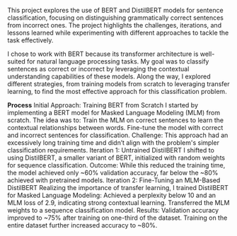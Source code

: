 This project explores the use of BERT and DistilBERT models for sentence classification, focusing on distinguishing grammatically correct sentences from incorrect ones. The project highlights the challenges, iterations, and lessons learned while experimenting with different approaches to tackle the task effectively.

I chose to work with BERT because its transformer architecture is well-suited for natural language processing tasks. My goal was to classify sentences as correct or incorrect by leveraging the contextual understanding capabilities of these models. Along the way, I explored different strategies, from training models from scratch to leveraging transfer learning, to find the most effective approach for this classification problem.

**Process**
Initial Approach: Training BERT from Scratch
I started by implementing a BERT model for Masked Language Modeling (MLM) from scratch. The idea was to:
Train the MLM on correct sentences to learn the contextual relationships between words.
Fine-tune the model with correct and incorrect sentences for classification.
Challenge: This approach had an excessively long training time and didn’t align with the problem's simpler classification requirements.
Iteration 1: Untrained DistilBERT
I shifted to using DistilBERT, a smaller variant of BERT, initialized with random weights for sequence classification.
Outcome: While this reduced the training time, the model achieved only ~60% validation accuracy, far below the ~80% achieved with pretrained models.
Iteration 2: Fine-Tuning an MLM-Based DistilBERT
Realizing the importance of transfer learning, I trained DistilBERT for Masked Language Modeling:
Achieved a perplexity below 10 and an MLM loss of 2.9, indicating strong contextual learning.
Transferred the MLM weights to a sequence classification model.
Results:
Validation accuracy improved to ~75% after training on one-third of the dataset.
Training on the entire dataset further increased accuracy to ~80%.
